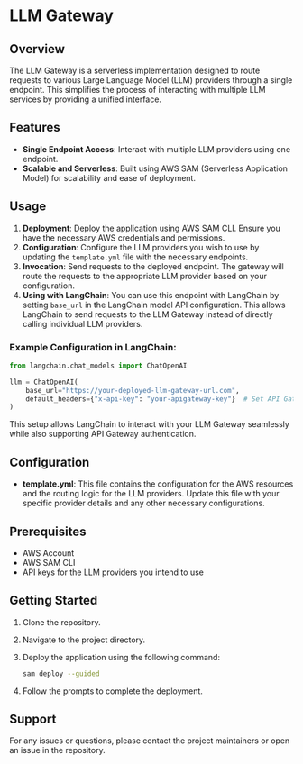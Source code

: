 # LLM Gateway

## Overview
The LLM Gateway is a serverless implementation designed to route requests to various Large Language Model (LLM) providers through a single endpoint. This simplifies the process of interacting with multiple LLM services by providing a unified interface.

## Features
- **Single Endpoint Access**: Interact with multiple LLM providers using one endpoint.
- **Scalable and Serverless**: Built using AWS SAM (Serverless Application Model) for scalability and ease of deployment.

## Usage
1. **Deployment**: Deploy the application using AWS SAM CLI. Ensure you have the necessary AWS credentials and permissions.
2. **Configuration**: Configure the LLM providers you wish to use by updating the `template.yml` file with the necessary endpoints.
3. **Invocation**: Send requests to the deployed endpoint. The gateway will route the requests to the appropriate LLM provider based on your configuration.
4. **Using with LangChain**: You can use this endpoint with LangChain by setting `base_url` in the LangChain model API configuration. This allows LangChain to send requests to the LLM Gateway instead of directly calling individual LLM providers.

### Example Configuration in LangChain:
```python
from langchain.chat_models import ChatOpenAI

llm = ChatOpenAI(
    base_url="https://your-deployed-llm-gateway-url.com",
    default_headers={"x-api-key": "your-apigateway-key"}  # Set API Gateway key using env variable
)
```
This setup allows LangChain to interact with your LLM Gateway seamlessly while also supporting API Gateway authentication.

## Configuration
- **template.yml**: This file contains the configuration for the AWS resources and the routing logic for the LLM providers. Update this file with your specific provider details and any other necessary configurations.

## Prerequisites
- AWS Account
- AWS SAM CLI
- API keys for the LLM providers you intend to use

## Getting Started
1. Clone the repository.
2. Navigate to the project directory.
3. Deploy the application using the following command:
   
   ```sh
   sam deploy --guided
   ```
   
4. Follow the prompts to complete the deployment.

## Support
For any issues or questions, please contact the project maintainers or open an issue in the repository.

